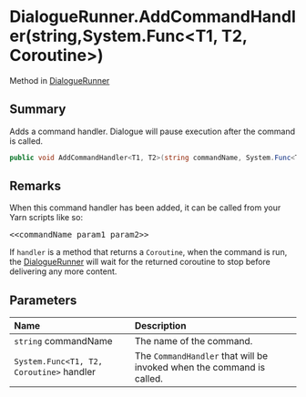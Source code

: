 # DialogueRunner.AddCommandHandler(string,System.Func<T1, T2, Coroutine>)

Method in [DialogueRunner](/api/csharp/yarn.unity.dialoguerunner.md)

## Summary


Adds a command handler. Dialogue will pause execution after the
command is called.


```csharp
public void AddCommandHandler<T1, T2>(string commandName, System.Func<T1, T2, Coroutine> handler)
```

## Remarks

<p>When this command handler has been added, it can be called
from your Yarn scripts like so:</p> <pre lang="yarn">
&lt;&lt;commandName param1 param2&gt;&gt;
</pre> <p>If <code>handler</code> is a method that returns a <code>Coroutine</code>, when the command is run, the <a href="yarn.unity.dialoguerunner.md">DialogueRunner</a> will wait for the returned coroutine to stop
before delivering any more content.</p>

## Parameters

|Name|Description|
|:---|:---|
|`string` commandName|The name of the command.|
|`System.Func<T1, T2, Coroutine>` handler|The  <code>CommandHandler</code>  that will be invoked when the command is called.|

